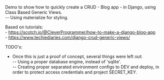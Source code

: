 Demo to show how to quickly create a CRUD - Blog app - in Django, using Class Based Generic Views.  
-- Using materialize for styling.

Based on tutorials:  
	- https://scotch.io/@CleverProgrammer/how-to-make-a-django-blog-app  	
    - https://www.techiediaries.com/django-crud-generic-views/  


TODO's:
- Once this is just a proof of concept, several things were left out:  
-- Using a proper database engine, instead of 'sqlite'.  
-- Creating proper separated environment configs to DEV and deploy, in order to protect access credentials and project SECRET_KEY.  

